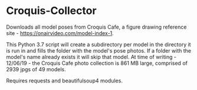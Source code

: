 # Croquis-Collector
Downloads all model poses from Croquis Cafe, a figure drawing reference site - https://onairvideo.com/model-index-1.

This Python 3.7 script will create a subdirectory per model in the directory it is run in and fills the folder with the model's pose photos. If a folder with the model's name already exists it will skip that model. At time of writing - 12/06/19 - the Croquis Cafe photo collection is 861 MB large, comprised of 2939 jpgs of 49 models.

Requires requests and beautifulsoup4 modules.

